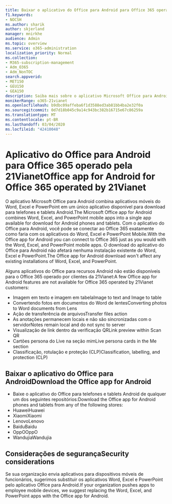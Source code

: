 ```yaml
---
title: Baixar o aplicativo do Office para Android para Office 365 operado pela 21Vianet
f1.keywords:
- NOCSH
ms.author: sharik
author: skjerland
manager: mnirkhe
audience: Admin
ms.topic: overview
ms.service: o365-administration
localization_priority: Normal
ms.collection:
- M365-subscription-management
- Adm_O365
- Adm_NonTOC
search.appverid:
- MET150
- GEU150
- GEA150
description: Saiba mais sobre o aplicativo Microsoft Office para Android para Office 365 operado pela 21Vianet e como baixá-lo para clientes da China.
monikerRange: o365-21vianet
ms.openlocfilehash: b9dbc09affeba6f1d3588ed3ab81bb4ba2e32f0a
ms.sourcegitcommit: 0d7d18b045c9a14c943bc382b16715e67c86259a
ms.translationtype: MT
ms.contentlocale: pt-BR
ms.lasthandoff: 03/04/2020
ms.locfileid: "42410048"
---
```

# <a name="office-app-for-android-for-office-365-operated-by-21vianet"></a><span data-ttu-id="4b9dc-103">Aplicativo do Office para Android para Office 365 operado pela 21Vianet</span><span class="sxs-lookup"><span data-stu-id="4b9dc-103">Office app for Android for Office 365 operated by 21Vianet</span></span>

<span data-ttu-id="4b9dc-104">O aplicativo Microsoft Office para Android combina aplicativos móveis do Word, Excel e PowerPoint em um único aplicativo disponível para download para telefones e tablets Android.</span><span class="sxs-lookup"><span data-stu-id="4b9dc-104">The Microsoft Office app for Android combines Word, Excel, and PowerPoint mobile apps into a single app available for download for Android phones and tablets.</span></span> <span data-ttu-id="4b9dc-105">Com o aplicativo do Office para Android, você pode se conectar ao Office 365 exatamente como faria com os aplicativos do Word, Excel e PowerPoint Mobile.</span><span class="sxs-lookup"><span data-stu-id="4b9dc-105">With the Office app for Android you can connect to Office 365 just as you would with the Word, Excel, and PowerPoint mobile apps.</span></span> <span data-ttu-id="4b9dc-106">O download do aplicativo do Office para Android não afetará nenhuma instalação existente do Word, Excel e PowerPoint.</span><span class="sxs-lookup"><span data-stu-id="4b9dc-106">The Office app for Android download won't affect any existing installations of Word, Excel, and PowerPoint.</span></span>

<span data-ttu-id="4b9dc-107">Alguns aplicativos do Office para recursos Android não estão disponíveis para o Office 365 operado por clientes da 21Vianet:</span><span class="sxs-lookup"><span data-stu-id="4b9dc-107">A few Office app for Android features are not available for Office 365 operated by 21Vianet customers:</span></span>

- <span data-ttu-id="4b9dc-108">Imagem em texto e imagem em tabela</span><span class="sxs-lookup"><span data-stu-id="4b9dc-108">Image to text and Image to table</span></span> 
- <span data-ttu-id="4b9dc-109">Convertendo fotos em documentos do Word de lentes</span><span class="sxs-lookup"><span data-stu-id="4b9dc-109">Converting photos to Word documents from Lens</span></span> 
- <span data-ttu-id="4b9dc-110">Ação de transferência de arquivos</span><span class="sxs-lookup"><span data-stu-id="4b9dc-110">Transfer files action</span></span> 
- <span data-ttu-id="4b9dc-111">As anotações permanecem locais e não são sincronizadas com o servidor</span><span class="sxs-lookup"><span data-stu-id="4b9dc-111">Notes remain local and do not sync to server</span></span>
- <span data-ttu-id="4b9dc-112">Visualização de link dentro da verificação QR</span><span class="sxs-lookup"><span data-stu-id="4b9dc-112">Link preview within Scan QR</span></span>
- <span data-ttu-id="4b9dc-113">Cartões persona do Live na seção mim</span><span class="sxs-lookup"><span data-stu-id="4b9dc-113">Live persona cards in the Me section</span></span>
- <span data-ttu-id="4b9dc-114">Classificação, rotulação e proteção (CLP)</span><span class="sxs-lookup"><span data-stu-id="4b9dc-114">Classification, labelling, and protection (CLP)</span></span>


## <a name="download-the-office-app-for-android"></a><span data-ttu-id="4b9dc-115">Baixar o aplicativo do Office para Android</span><span class="sxs-lookup"><span data-stu-id="4b9dc-115">Download the Office app for Android</span></span>

- <span data-ttu-id="4b9dc-116">Baixe o aplicativo do Office para telefones e tablets Android de qualquer um dos seguintes repositórios:</span><span class="sxs-lookup"><span data-stu-id="4b9dc-116">Download the Office app for Android phones and tablets from any of the following stores:</span></span>
- <span data-ttu-id="4b9dc-117">Huawei</span><span class="sxs-lookup"><span data-stu-id="4b9dc-117">Huawei</span></span>
- <span data-ttu-id="4b9dc-118">Xiaomi</span><span class="sxs-lookup"><span data-stu-id="4b9dc-118">Xiaomi</span></span>
- <span data-ttu-id="4b9dc-119">Lenovo</span><span class="sxs-lookup"><span data-stu-id="4b9dc-119">Lenovo</span></span>
- <span data-ttu-id="4b9dc-120">Baidu</span><span class="sxs-lookup"><span data-stu-id="4b9dc-120">Baidu</span></span>
- <span data-ttu-id="4b9dc-121">OppO</span><span class="sxs-lookup"><span data-stu-id="4b9dc-121">OppO</span></span>
- <span data-ttu-id="4b9dc-122">Wandujia</span><span class="sxs-lookup"><span data-stu-id="4b9dc-122">Wandujia</span></span>


## <a name="security-considerations"></a><span data-ttu-id="4b9dc-123">Considerações de segurança</span><span class="sxs-lookup"><span data-stu-id="4b9dc-123">Security considerations</span></span>

<span data-ttu-id="4b9dc-124">Se sua organização envia aplicativos para dispositivos móveis de funcionários, sugerimos substituir os aplicativos Word, Excel e PowerPoint pelo aplicativo Office para Android.</span><span class="sxs-lookup"><span data-stu-id="4b9dc-124">If your organization pushes apps to employee mobile devices, we suggest replacing the Word, Excel, and PowerPoint apps with the Office app for Android.</span></span>  



